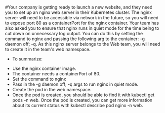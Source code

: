 #Your company is getting ready to launch a new website, and they need you to set up an nginx web server in their Kubernetes cluster. The nginx server will need to be accessible via network in the future, so you will need to expose port 80 as a containerPort for the nginx container. Your team has also asked you to ensure that nginx runs in quiet mode for the time being to cut down on unnecessary log output. You can do this by setting the command to nginx and passing the following arg to the container: -g daemon off; -q. As this nginx server belongs to the Web team, you will need to create it in the team's web namespace.
- To summarize:
* Use the nginx container image.
* The container needs a containerPort of 80.
* Set the command to nginx
* Pass in the -g daemon off; -q args to run nginx in quiet mode.
* Create the pod in the web namespace.
* Once the pod is created, you should be able to find it with kubectl get pods -n web. Once the pod is created, you can get more information about its current status with kubectl describe pod nginx -n web.